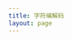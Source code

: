 ```yaml
---
title: 字符编解码
layout: page
---
```


<script setup>
import Base64Tools from './Base64Tools.vue'
</script>

<Base64Tools />